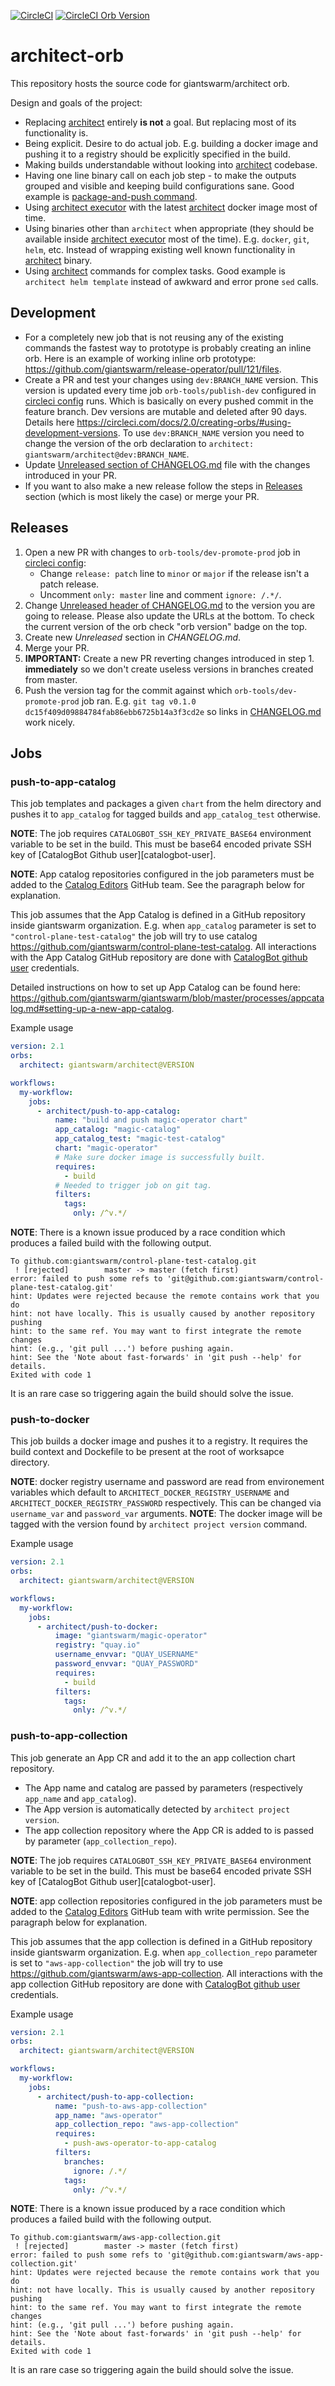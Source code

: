 [![CircleCI](https://circleci.com/gh/giantswarm/architect-orb.svg?style=shield)](https://circleci.com/gh/giantswarm/architect-orb) [![CircleCI Orb Version](https://img.shields.io/badge/endpoint.svg?url=https://badges.circleci.io/orb/giantswarm/architect)](https://circleci.com/orbs/registry/orb/giantswarm/architect)

# architect-orb

This repository hosts the source code for giantswarm/architect orb.

Design and goals of the project:

- Replacing [architect][architect] entirely **is not** a goal. But replacing
  most of its functionality is.
- Being explicit. Desire to do actual job. E.g. building a docker image and
  pushing it to a registry should be explicitly specified in the build.
- Making builds understandable without looking into [architect][architect]
  codebase.
- Having one line binary call on each job step - to make the outputs grouped
  and visible and keeping build configurations sane. Good example is
  [package-and-push command][package-and-push-command].
- Using [architect executor][architect-executor] with the latest
  [architect][architect] docker image most of time.
- Using binaries other than `architect` when appropriate (they should be
  available inside [architect executor][architect-executor] most of the time).
  E.g. `docker`, `git`, `helm`, etc. Instead of wrapping existing well known
  functionality in [architect][architect] binary.
- Using [architect][architect] commands for complex tasks. Good example is
  `architect helm template` instead of awkward and error prone `sed` calls.

[package-and-push-command]: https://github.com/giantswarm/architect-orb/blob/master/src/commands/package-and-push.yaml

## Development

- For a completely new job that is not reusing any of the existing commands the
  fastest way to prototype is probably creating an inline orb. Here is an
  example of working inline orb prototype:
  https://github.com/giantswarm/release-operator/pull/121/files.
- Create a PR and test your changes using `dev:BRANCH_NAME` version. This
  version is updated every time job `orb-tools/publish-dev` configured in
  [circleci config](.circleci/config.yml) runs. Which is basically on every
  pushed commit in the feature branch. Dev versions are mutable and deleted
  after 90 days. Details here
  https://circleci.com/docs/2.0/creating-orbs/#using-development-versions. To
  use `dev:BRANCH_NAME` version you need to  change the version of the orb
  declaration to `architect: giantswarm/architect@dev:BRANCH_NAME`.
- Update [Unreleased section of CHANGELOG.md](CHANGELOG.md#Unreleased) file
  with the changes introduced in your PR.
- If you want to also make a new release follow the steps in
  [Releases](#Releases) section (which is most likely the case) or merge your
  PR.

## Releases

1. Open a new PR with changes to `orb-tools/dev-promote-prod` job in [circleci
   config](.circleci/config.yml):
    - Change `release: patch` line to `minor` or `major` if the release isn't
      a patch release.
    - Uncomment `only: master` line and comment `ignore: /.*/`.
2. Change [Unreleased header of CHANGELOG.md](CHANGELOG.md#Unreleased) to the
   version you are going to release. Please also update the URLs at the bottom.
   To check the current version of the orb check "orb version" badge on the
   top.
3. Create new _Unreleased_ section in _CHANGELOG.md_.
4. Merge your PR.
5. **IMPORTANT:** Create a new PR reverting changes introduced in step 1.
   **immediately** so we don't create useless versions in branches created from
   master.
6. Push the version tag for the commit against which
   `orb-tools/dev-promote-prod` job ran. E.g. `git tag v0.1.0
   dc15f409d09884784fab86ebb6725b14a3f3cd2e` so links in
   [CHANGELOG.md](CHANGELOG.md) work nicely.

## Jobs

### push-to-app-catalog

This job templates and packages a given `chart` from the helm directory and
pushes it to `app_catalog` for tagged builds and `app_catalog_test` otherwise.

**NOTE**: The job requires `CATALOGBOT_SSH_KEY_PRIVATE_BASE64` environment
variable to be set in the build. This must be base64 encoded private SSH key of
[CatalogBot Github user][catalogbot-user].

**NOTE**: App catalog repositories configured in the job parameters must be
added to the [Catalog Editors][catalog-editors-team] GitHub team. See the
paragraph below for explanation.

This job assumes that the App Catalog is defined in a GitHub repository inside
giantswarm organization. E.g. when `app_catalog` parameter is set to
`"control-plane-test-catalog"` the job will try to use catalog
https://github.com/giantswarm/control-plane-test-catalog. All interactions with
the App Catalog GitHub repository are done with [CatalogBot github
user] credentials.

Detailed instructions on how to set up App Catalog can be found here:
https://github.com/giantswarm/giantswarm/blob/master/processes/appcatalog.md#setting-up-a-new-app-catalog.

[catalog-editors-team]: https://github.com/orgs/giantswarm/teams/catalog-editors/repositories
[CatalogBot github user]: https://github.com/catalogbot

Example usage

```yaml
version: 2.1
orbs:
  architect: giantswarm/architect@VERSION

workflows:
  my-workflow:
    jobs:
      - architect/push-to-app-catalog:
          name: "build and push magic-operator chart"
          app_catalog: "magic-catalog"
          app_catalog_test: "magic-test-catalog"
          chart: "magic-operator"
          # Make sure docker image is successfully built.
          requires:
            - build
          # Needed to trigger job on git tag.
          filters:
            tags:
              only: /^v.*/
```


**NOTE**: There is a known issue produced by a race condition which produces a failed build with the following output.
```
To github.com:giantswarm/control-plane-test-catalog.git
 ! [rejected]        master -> master (fetch first)
error: failed to push some refs to 'git@github.com:giantswarm/control-plane-test-catalog.git'
hint: Updates were rejected because the remote contains work that you do
hint: not have locally. This is usually caused by another repository pushing
hint: to the same ref. You may want to first integrate the remote changes
hint: (e.g., 'git pull ...') before pushing again.
hint: See the 'Note about fast-forwards' in 'git push --help' for details.
Exited with code 1
```
It is an rare case so triggering again the build should solve the issue.

### push-to-docker

This job builds a docker image and pushes it to a registry.
It requires the build context and Dockefile to be present at the root of worksapce directory.

**NOTE**: docker registry username and password are read from environement variables which default to `ARCHITECT_DOCKER_REGISTRY_USERNAME` and `ARCHITECT_DOCKER_REGISTRY_PASSWORD` respectively. This can be changed via `username_var` and `password_var` arguments.
**NOTE**: The docker image will be tagged with the version found by `architect project version` command.

Example usage

```yaml
version: 2.1
orbs:
  architect: giantswarm/architect@VERSION

workflows:
  my-workflow:
    jobs:
      - architect/push-to-docker:
          image: "giantswarm/magic-operator"
          registry: "quay.io"
          username_envvar: "QUAY_USERNAME"
          password_envvar: "QUAY_PASSWORD"
          requires:
            - build
          filters:
            tags:
              only: /^v.*/
```

### push-to-app-collection

This job generate an App CR and add it to the an app collection chart repository.

* The App name and catalog are passed by parameters (respectively `app_name` and `app_catalog`).
* The App version is automatically detected by `architect project version`.
* The app collection repository where the App CR is added to is passed by parameter (`app_collection_repo`).

**NOTE**: The job requires `CATALOGBOT_SSH_KEY_PRIVATE_BASE64` environment
variable to be set in the build. This must be base64 encoded private SSH key of
[CatalogBot Github user][catalogbot-user].

**NOTE**: app collection repositories configured in the job parameters must be
added to the [Catalog Editors][catalog-editors-team] GitHub team with write permission. See the
paragraph below for explanation.

This job assumes that the app collection is defined in a GitHub repository inside
giantswarm organization. E.g. when `app_collection_repo` parameter is set to
`"aws-app-collection"` the job will try to use https://github.com/giantswarm/aws-app-collection.
All interactions with the app collection GitHub repository are done with [CatalogBot github
user] credentials.

[catalog-editors-team]: https://github.com/orgs/giantswarm/teams/catalog-editors/repositories
[CatalogBot github user]: https://github.com/catalogbot

Example usage

```yaml
version: 2.1
orbs:
  architect: giantswarm/architect@VERSION

workflows:
  my-workflow:
    jobs:
      - architect/push-to-app-collection:
          name: "push-to-aws-app-collection"
          app_name: "aws-operator"
          app_collection_repo: "aws-app-collection"
          requires:
            - push-aws-operator-to-app-catalog
          filters:
            branches:
              ignore: /.*/
            tags:
              only: /^v.*/
```


**NOTE**: There is a known issue produced by a race condition which produces a failed build with the following output.

```
To github.com:giantswarm/aws-app-collection.git
 ! [rejected]        master -> master (fetch first)
error: failed to push some refs to 'git@github.com:giantswarm/aws-app-collection.git'
hint: Updates were rejected because the remote contains work that you do
hint: not have locally. This is usually caused by another repository pushing
hint: to the same ref. You may want to first integrate the remote changes
hint: (e.g., 'git pull ...') before pushing again.
hint: See the 'Note about fast-forwards' in 'git push --help' for details.
Exited with code 1
```
It is an rare case so triggering again the build should solve the issue.


[architect]: https://github.com/giantswarm/architect
[architect-executor]: https://github.com/giantswarm/architect-orb/blob/master/src/executors/architect.yaml
